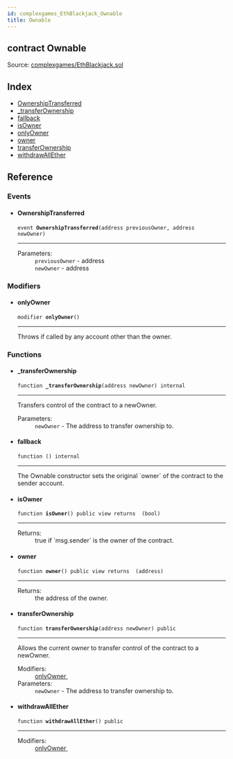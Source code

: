 ```yaml
---
id: complexgames_EthBlackjack_Ownable
title: Ownable
---
```


<div class="contract-doc"><div class="contract"><h2 class="contract-header"><span class="contract-kind">contract</span> Ownable</h2><div class="source">Source: <a href="https://github.com/FriendlyUser/solidity-smart-contracts//blob/v0.2.0/contracts/complexgames/EthBlackjack.sol" target="_blank">complexgames/EthBlackjack.sol</a></div></div><div class="index"><h2>Index</h2><ul><li><a href="complexgames_EthBlackjack_Ownable.html#OwnershipTransferred">OwnershipTransferred</a></li><li><a href="complexgames_EthBlackjack_Ownable.html#_transferOwnership">_transferOwnership</a></li><li><a href="complexgames_EthBlackjack_Ownable.html#">fallback</a></li><li><a href="complexgames_EthBlackjack_Ownable.html#isOwner">isOwner</a></li><li><a href="complexgames_EthBlackjack_Ownable.html#onlyOwner">onlyOwner</a></li><li><a href="complexgames_EthBlackjack_Ownable.html#owner">owner</a></li><li><a href="complexgames_EthBlackjack_Ownable.html#transferOwnership">transferOwnership</a></li><li><a href="complexgames_EthBlackjack_Ownable.html#withdrawAllEther">withdrawAllEther</a></li></ul></div><div class="reference"><h2>Reference</h2><div class="events"><h3>Events</h3><ul><li><div class="item event"><span id="OwnershipTransferred" class="anchor-marker"></span><h4 class="name">OwnershipTransferred</h4><div class="body"><code class="signature">event <strong>OwnershipTransferred</strong><span>(address previousOwner, address newOwner) </span></code><hr/><dl><dt><span class="label-parameters">Parameters:</span></dt><dd><div><code>previousOwner</code> - address</div><div><code>newOwner</code> - address</div></dd></dl></div></div></li></ul></div><div class="modifiers"><h3>Modifiers</h3><ul><li><div class="item modifier"><span id="onlyOwner" class="anchor-marker"></span><h4 class="name">onlyOwner</h4><div class="body"><code class="signature">modifier <strong>onlyOwner</strong><span>() </span></code><hr/><div class="description"><p>Throws if called by any account other than the owner.</p></div></div></div></li></ul></div><div class="functions"><h3>Functions</h3><ul><li><div class="item function"><span id="_transferOwnership" class="anchor-marker"></span><h4 class="name">_transferOwnership</h4><div class="body"><code class="signature">function <strong>_transferOwnership</strong><span>(address newOwner) </span><span>internal </span></code><hr/><div class="description"><p>Transfers control of the contract to a newOwner.</p></div><dl><dt><span class="label-parameters">Parameters:</span></dt><dd><div><code>newOwner</code> - The address to transfer ownership to.</div></dd></dl></div></div></li><li><div class="item function"><span id="fallback" class="anchor-marker"></span><h4 class="name">fallback</h4><div class="body"><code class="signature">function <strong></strong><span>() </span><span>internal </span></code><hr/><div class="description"><p>The Ownable constructor sets the original `owner` of the contract to the sender account.</p></div></div></div></li><li><div class="item function"><span id="isOwner" class="anchor-marker"></span><h4 class="name">isOwner</h4><div class="body"><code class="signature">function <strong>isOwner</strong><span>() </span><span>public </span><span>view </span><span>returns  (bool) </span></code><hr/><dl><dt><span class="label-return">Returns:</span></dt><dd>true if `msg.sender` is the owner of the contract.</dd></dl></div></div></li><li><div class="item function"><span id="owner" class="anchor-marker"></span><h4 class="name">owner</h4><div class="body"><code class="signature">function <strong>owner</strong><span>() </span><span>public </span><span>view </span><span>returns  (address) </span></code><hr/><dl><dt><span class="label-return">Returns:</span></dt><dd>the address of the owner.</dd></dl></div></div></li><li><div class="item function"><span id="transferOwnership" class="anchor-marker"></span><h4 class="name">transferOwnership</h4><div class="body"><code class="signature">function <strong>transferOwnership</strong><span>(address newOwner) </span><span>public </span></code><hr/><div class="description"><p>Allows the current owner to transfer control of the contract to a newOwner.</p></div><dl><dt><span class="label-modifiers">Modifiers:</span></dt><dd><a href="complexgames_EthBlackjack_Ownable.html#onlyOwner">onlyOwner </a></dd><dt><span class="label-parameters">Parameters:</span></dt><dd><div><code>newOwner</code> - The address to transfer ownership to.</div></dd></dl></div></div></li><li><div class="item function"><span id="withdrawAllEther" class="anchor-marker"></span><h4 class="name">withdrawAllEther</h4><div class="body"><code class="signature">function <strong>withdrawAllEther</strong><span>() </span><span>public </span></code><hr/><dl><dt><span class="label-modifiers">Modifiers:</span></dt><dd><a href="complexgames_EthBlackjack_Ownable.html#onlyOwner">onlyOwner </a></dd></dl></div></div></li></ul></div></div></div>
